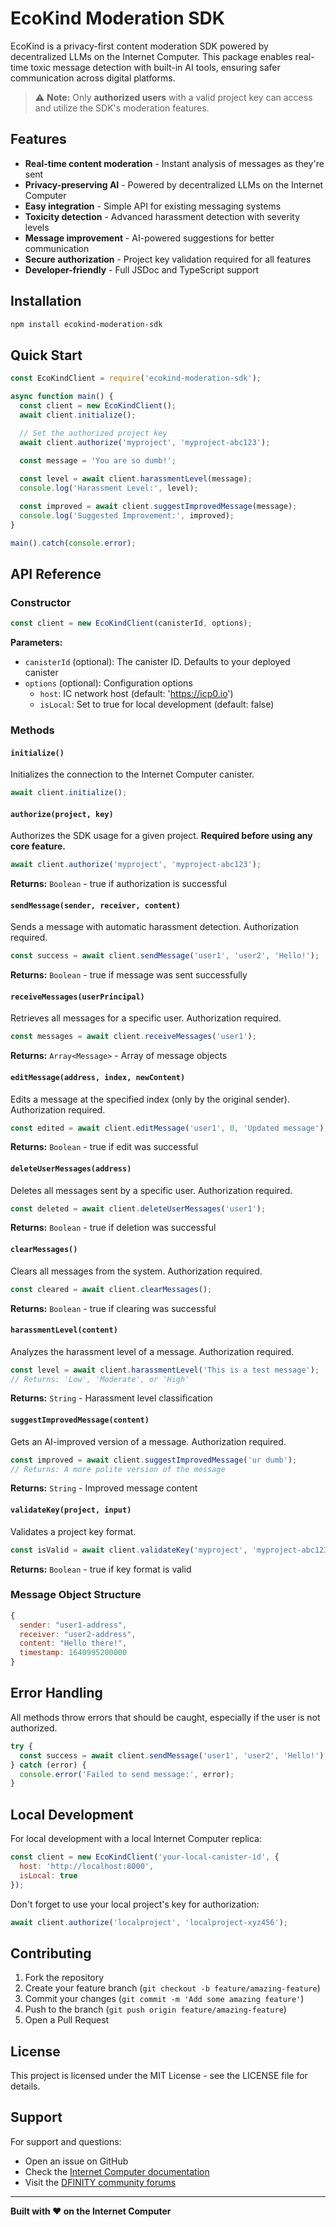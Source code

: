 # EcoKind Moderation SDK

EcoKind is a privacy-first content moderation SDK powered by decentralized LLMs on the Internet Computer. This package enables real-time toxic message detection with built-in AI tools, ensuring safer communication across digital platforms.

> ⚠️ **Note:** Only **authorized users** with a valid project key can access and utilize the SDK's moderation features.

## Features

- **Real-time content moderation** - Instant analysis of messages as they're sent
- **Privacy-preserving AI** - Powered by decentralized LLMs on the Internet Computer
- **Easy integration** - Simple API for existing messaging systems
- **Toxicity detection** - Advanced harassment detection with severity levels
- **Message improvement** - AI-powered suggestions for better communication
- **Secure authorization** - Project key validation required for all features
- **Developer-friendly** - Full JSDoc and TypeScript support

## Installation

```bash
npm install ecokind-moderation-sdk
```

## Quick Start

```javascript
const EcoKindClient = require('ecokind-moderation-sdk');

async function main() {
  const client = new EcoKindClient();
  await client.initialize();

  // Set the authorized project key
  await client.authorize('myproject', 'myproject-abc123');

  const message = 'You are so dumb!';
  
  const level = await client.harassmentLevel(message);
  console.log('Harassment Level:', level);

  const improved = await client.suggestImprovedMessage(message);
  console.log('Suggested Improvement:', improved);
}

main().catch(console.error);
```

## API Reference

### Constructor

```javascript
const client = new EcoKindClient(canisterId, options);
```

**Parameters:**
- `canisterId` (optional): The canister ID. Defaults to your deployed canister
- `options` (optional): Configuration options
  - `host`: IC network host (default: 'https://icp0.io')
  - `isLocal`: Set to true for local development (default: false)

### Methods

#### `initialize()`

Initializes the connection to the Internet Computer canister.

```javascript
await client.initialize();
```

#### `authorize(project, key)`

Authorizes the SDK usage for a given project. **Required before using any core feature.**

```javascript
await client.authorize('myproject', 'myproject-abc123');
```

**Returns:** `Boolean` - true if authorization is successful

#### `sendMessage(sender, receiver, content)`

Sends a message with automatic harassment detection. Authorization required.

```javascript
const success = await client.sendMessage('user1', 'user2', 'Hello!');
```

**Returns:** `Boolean` - true if message was sent successfully

#### `receiveMessages(userPrincipal)`

Retrieves all messages for a specific user. Authorization required.

```javascript
const messages = await client.receiveMessages('user1');
```

**Returns:** `Array<Message>` - Array of message objects

#### `editMessage(address, index, newContent)`

Edits a message at the specified index (only by the original sender). Authorization required.

```javascript
const edited = await client.editMessage('user1', 0, 'Updated message');
```

**Returns:** `Boolean` - true if edit was successful

#### `deleteUserMessages(address)`

Deletes all messages sent by a specific user. Authorization required.

```javascript
const deleted = await client.deleteUserMessages('user1');
```

**Returns:** `Boolean` - true if deletion was successful

#### `clearMessages()`

Clears all messages from the system. Authorization required.

```javascript
const cleared = await client.clearMessages();
```

**Returns:** `Boolean` - true if clearing was successful

#### `harassmentLevel(content)`

Analyzes the harassment level of a message. Authorization required.

```javascript
const level = await client.harassmentLevel('This is a test message');
// Returns: 'Low', 'Moderate', or 'High'
```

**Returns:** `String` - Harassment level classification

#### `suggestImprovedMessage(content)`

Gets an AI-improved version of a message. Authorization required.

```javascript
const improved = await client.suggestImprovedMessage('ur dumb');
// Returns: A more polite version of the message
```

**Returns:** `String` - Improved message content

#### `validateKey(project, input)`

Validates a project key format.

```javascript
const isValid = await client.validateKey('myproject', 'myproject-abc123');
```

**Returns:** `Boolean` - true if key format is valid

### Message Object Structure

```javascript
{
  sender: "user1-address",
  receiver: "user2-address", 
  content: "Hello there!",
  timestamp: 1640995200000
}
```

## Error Handling

All methods throw errors that should be caught, especially if the user is not authorized.

```javascript
try {
  const success = await client.sendMessage('user1', 'user2', 'Hello!');
} catch (error) {
  console.error('Failed to send message:', error);
}
```

## Local Development

For local development with a local Internet Computer replica:

```javascript
const client = new EcoKindClient('your-local-canister-id', {
  host: 'http://localhost:8000',
  isLocal: true
});
```

Don't forget to use your local project's key for authorization:

```javascript
await client.authorize('localproject', 'localproject-xyz456');
```

## Contributing

1. Fork the repository
2. Create your feature branch (`git checkout -b feature/amazing-feature`)
3. Commit your changes (`git commit -m 'Add some amazing feature'`)
4. Push to the branch (`git push origin feature/amazing-feature`)
5. Open a Pull Request

## License

This project is licensed under the MIT License - see the LICENSE file for details.

## Support

For support and questions:

- Open an issue on GitHub
- Check the [Internet Computer documentation](https://internetcomputer.org/docs/)
- Visit the [DFINITY community forums](https://forum.dfinity.org/)

---

**Built with ❤️ on the Internet Computer**